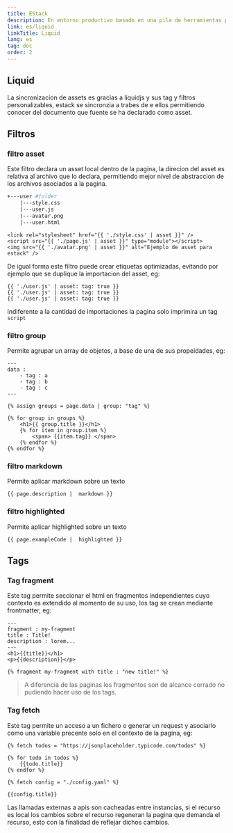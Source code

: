 ```yaml
---
title: EStack
description: En entorno productivo basado en una pila de herramientas perfectamente sincornizadas
link: es/liquid
linkTitle: Liquid
lang: es
tag: doc
order: 2
---
```


## Liquid

La sincronizacion de assets es gracias a liquidjs y sus tag y filtros personalizables, estack se sincronzia a trabes de e ellos permitiendo conocer del documento que fuente se ha declarado como asset.

## Filtros

### filtro asset

Este filtro declara un asset local dentro de la pagina, la direcion del asset es relativa al archivo que lo declara, permitiendo mejor nivel de abstraccion de los archivos asociados a la pagina.

```bash
+---user #folder
    |---style.css
    |---user.js
    |---avatar.png
    |---user.html
```

```markup
<link rel="stylesheet" href="{{ './style.css' | asset }}" />
<script src="{{ './page.js' | asset }}" type="module"></script>
<img src="{{ './avatar.png' | asset }}" alt="Ejemplo de asset para estack" />
```

De igual forma este filtro puede crear etiquetas optimizadas, evitando por ejemplo que se duplique la importacion del asset, eg:

```liquid
{{ './user.js' | asset: tag: true }}
{{ './user.js' | asset: tag: true }}
{{ './user.js' | asset: tag: true }}
```

Indiferente a la cantidad de importaciones la pagina solo imprimira un tag `script`

### filtro group

Permite agrupar un array de objetos, a base de una de sus propeidades, eg:

```liquid
---
data :
    - tag : a
    - tag : b
    - tag : c
---

{% assign groups = page.data | group: "tag" %}

{% for group in groups %}
    <h1>{{ group.title }}</h1>
    {% for item in group.item %}
        <span> {{item.tag}} </span>
    {% endfor %}
{% endfor %}
```

### filtro markdown

Permite aplicar markdown sobre un texto

```
{{ page.description |  markdown }}
```

### filtro highlighted

Permite aplicar highlighted sobre un texto

```
{{ page.exampleCode |  highlighted }}
```

## Tags

### Tag fragment

Este tag permite seccionar el html en fragmentos independientes cuyo contexto es extendido al momento de su uso, los tag se crean mediante frontmatter, eg:

```markup
---
fragment : my-fragment
title : Title!
description : lorem...
---
<h1>{{title}}</h1>
<p>{{description}}</p>
```

```liquid
{% fragment my-fragment with title : "new title!" %}
```

> A diferencia de las paginas los fragmentos son de alcance cerrado no pudiendo hacer uso de los tags.

### Tag fetch

Este tag permite un acceso a un fichero o generar un request y asociarlo como una variable precente solo en el contexto de la pagina, eg:

```liquid
{% fetch todos = "https://jsonplaceholder.typicode.com/todos" %}

{% for todo in todos %}
    {{todo.title}}
{% endfor %}

{% fetch config = "./config.yaml" %}

{{config.title}}
```

Las llamadas externas a apis son cacheadas entre instancias, si el recurso es local los cambios sobre el recurso regeneran la pagina que demanda el recurso, esto con la finalidad de reflejar dichos cambios.
